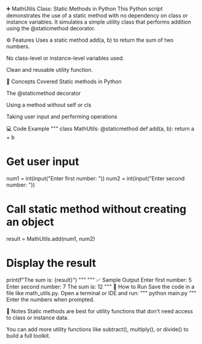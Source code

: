 ➕ MathUtils Class: Static Methods in Python
This Python script demonstrates the use of a static method with no dependency on class or instance variables. It simulates a simple utility class that performs addition using the @staticmethod decorator.

⚙️ Features
Uses a static method add(a, b) to return the sum of two numbers.

No class-level or instance-level variables used.

Clean and reusable utility function.

🧠 Concepts Covered
Static methods in Python

The @staticmethod decorator

Using a method without self or cls

Taking user input and performing operations

💻 Code Example
"""
class MathUtils:
    @staticmethod
    def add(a, b):
        return a + b

# Get user input
num1 = int(input("Enter first number: "))
num2 = int(input("Enter second number: "))

# Call static method without creating an object
result = MathUtils.add(num1, num2)

# Display the result
print(f"The sum is: {result}")
"""
"""
✅ Sample Output
Enter first number: 5
Enter second number: 7
The sum is: 12
"""
📂 How to Run
Save the code in a file like math_utils.py.
Open a terminal or IDE and run:
"""
python main.py
"""
Enter the numbers when prompted.

📌 Notes
Static methods are best for utility functions that don’t need access to class or instance data.

You can add more utility functions like subtract(), multiply(), or divide() to build a full toolkit.